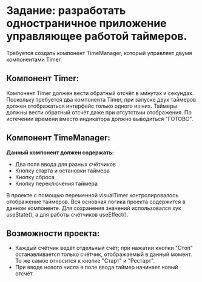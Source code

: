# Задание: разработать одностраничное приложение управляющее работой таймеров.

Требуется создать компонент TimeManager, который управляет двумя компонентами Timer.

Компонент Timer:
-
Компонент Timer должен вести обратный отсчёт в минутах и секундах. Поскольку требуется два компонента Timer, при запуске двух таймеров должен отображаться интерфейс только одного из них. Таймеры должны вести обратный отсчёт даже при отсутствии отображения. По истечении времени вместо индикатора должно выводиться "ГОТОВО".

Компонент TimeManager:
-
**Данный компонент должен содержать:**
- Два поля ввода для разных счётчиков
- Кнопку старта и остановки таймера
- Кнопку сброса
- Кнопку переключения таймера

В проекте с помощью переменной visualTimer контролировалось отображение таймеров. Вся основная логика проекта содержится в данном компоненте. Для сохранения значений использовался хук useState(), а для работы счётчиков useEffect().

Возможности проекта:
-
- Каждый счётчик ведёт отдельный счёт; при нажатии кнопки "Стоп" останавливается только счётчик, отображаемый в данный момент. То же самое относится к кнопке "Старт" и "Рестарт".
- При вводе нового числа в поле ввода таймер начинает новый отсчёт.

